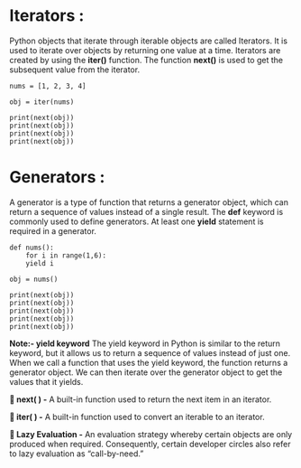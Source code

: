 # Iterators :
Python objects that iterate through iterable objects are called Iterators. It is used to iterate over objects by returning one value at a time. Iterators are created by using the **iter()** function. 
The function **next()** is used to get the subsequent value from the iterator.

    nums = [1, 2, 3, 4]

    obj = iter(nums)

    print(next(obj))
    print(next(obj))
    print(next(obj))
    print(next(obj))

# Generators :
A generator is a type of function that returns a generator object, which can return a sequence of values instead of a single result. The **def** keyword is commonly used to define generators. At least one **yield** statement is required in a generator.

    def nums():
        for i in range(1,6):
        yield i

    obj = nums()

    print(next(obj))
    print(next(obj))
    print(next(obj))
    print(next(obj))
    print(next(obj))

**Note:- yield keyword** The yield keyword in Python is similar to the return keyword, but it allows us to return a sequence of values instead of just one. When we call a function that uses the yield keyword, the function returns a generator object. We can then iterate over the generator object to get the values that it yields.

**🔸 next( ) -** A built-in function used to return the next item in an iterator. 

**🔸 iter( ) -** A built-in function used to convert an iterable to an iterator. 

**🔸 Lazy Evaluation -** An evaluation strategy whereby certain objects are only produced when required. Consequently, certain developer circles also refer to lazy evaluation as “call-by-need.”